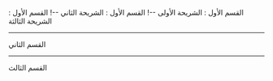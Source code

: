 
القسم الأول : الشريحة الأولى
--!
القسم الأول : الشريحة الثاني
--!
القسم الأول : الشريحة الثالثة

---
القسم الثاني

---
القسم الثالث
  
<!--stackedit_data:
eyJoaXN0b3J5IjpbMTc3OTM4MDIzMV19
-->